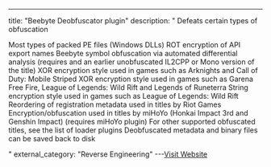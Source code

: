 ---
title: "Beebyte Deobfuscator plugin"
description: "
Defeats certain types of obfuscation

Most types of packed PE files (Windows DLLs)
ROT encryption of API export names
Beebyte symbol obfuscation via automated differential analysis (requires  and an earlier unobfuscated IL2CPP or Mono version of the title)
XOR encryption style used in games such as Arknights and Call of Duty: Mobile
Striped XOR encryption style used in games such as Garena Free Fire, League of Legends: Wild Rift and Legends of Runeterra
String encryption style used in games such as League of Legends: Wild Rift
Reordering of registration metadata used in titles by Riot Games
Encryption/obfuscation used in titles by miHoYo (Honkai Impact 3rd and Genshin Impact) (requires miHoYo plugin)
For other supported obfuscated titles, see the list of loader plugins
Deobfuscated metadata and binary files can be saved back to disk

"
external_category: "Reverse Engineering"
---[Visit Website](https://github.com/OsOmE1/Beebyte-Deobfuscator)

